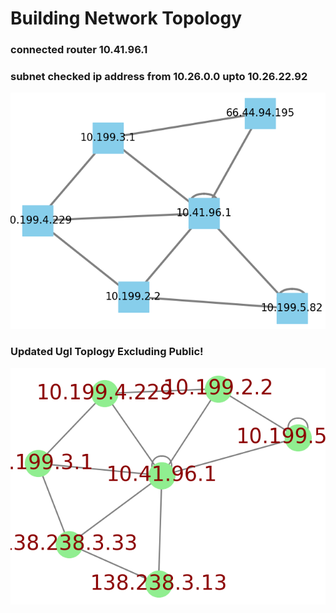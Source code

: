 # Building Network Topology
### connected router 10.41.96.1
### subnet checked ip address from 10.26.0.0 upto 10.26.22.92
![Ugl Subnet 10.26](ugl_upto_26_22_92.png)
### Updated Ugl Toplogy Excluding Public!
![Network Topology](ugl_sn.png)